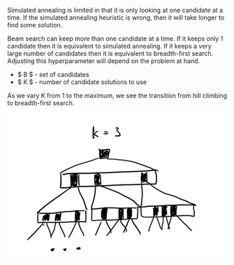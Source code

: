 Simulated annealing is limited in that it is only looking at one candidate at a
time. If the simulated annealing heuristic is wrong, then it will take longer
to find some solution. 

Beam search can keep more than one candidate at a time. If it keeps only 1 
candidate then it is equivalent to simulated annealing. If it keeps a very 
large number of candidates then it is equivalent to breadth-first search. 
Adjusting this hyperparameter will depend on the problem at hand.

- $ B $ - set of candidates
- $ K $ - number of candidate solutions to use

As we vary K from 1 to the maximum, we see the transition from hill climbing
to breadth-first search. 

![alt text](beamSearch.png)